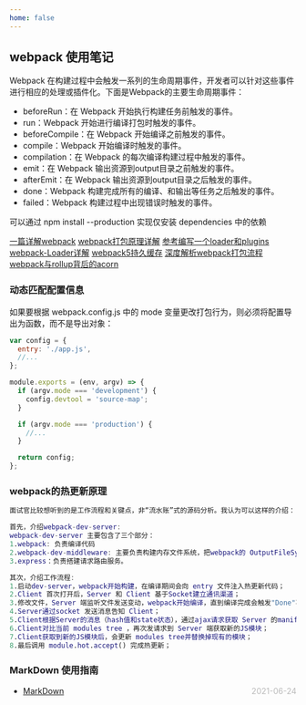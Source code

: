```yaml
---
home: false
---
```


## webpack 使用笔记

Webpack 在构建过程中会触发一系列的生命周期事件，开发者可以针对这些事件进行相应的处理或插件化。下面是Webpack的主要生命周期事件：

- beforeRun：在 Webpack 开始执行构建任务前触发的事件。
- run：Webpack 开始进行编译打包时触发的事件。
- beforeCompile：在 Webpack 开始编译之前触发的事件。
- compile：Webpack 开始编译时触发的事件。
- compilation：在 Webpack 的每次编译构建过程中触发的事件。
- emit：在 Webpack 输出资源到output目录之前触发的事件。
- afterEmit：在 Webpack 输出资源到output目录之后触发的事件。
- done：Webpack 构建完成所有的编译、和输出等任务之后触发的事件。
- failed：Webpack 构建过程中出现错误时触发的事件。

可以通过 npm install --production 实现仅安装 dependencies 中的依赖

[一篇详解webpack](https://zhuanlan.zhihu.com/p/443964387)
[webpack打包原理详解](https://www.pipipi.net/30583.html/amp)
[参考编写一个loader和plugins](https://pcaaron.github.io/pages/fe/webpack/plugin.html#%E6%8F%92%E4%BB%B6%E4%BA%8B%E4%BB%B6%E5%A4%84%E7%90%86)
[webpack-Loader详解](https://zhuanlan.zhihu.com/p/397174187)
[webpack5持久缓存](https://segmentfault.com/a/1190000041726881?sort=votes)
[深度解析webpack打包流程](https://www.pipipi.net/30583.html/amp)
[webpack与rollup背后的acorn](https://www.zhihu.com/tardis/bd/art/149323563)

### 动态匹配配置信息

如果要根据 webpack.config.js 中的 mode 变量更改打包行为，则必须将配置导出为函数，而不是导出对象：
``` js
var config = {
  entry: './app.js',
  //...
};

module.exports = (env, argv) => {
  if (argv.mode === 'development') {
    config.devtool = 'source-map';
  }

  if (argv.mode === 'production') {
    //...
  }

  return config;
};
```

### webpack的热更新原理

``` m
面试官比较想听到的是工作流程和关键点，非“流水账”式的源码分析。我认为可以这样的介绍：

首先，介绍webpack-dev-server:
webpack-dev-server 主要包含了三个部分：
1.webpack: 负责编译代码
2.webpack-dev-middleware: 主要负责构建内存文件系统，把webpack的 OutputFileSystem 替换成 InMemoryFileSystem。同时作为Express的中间件拦截请求，从内存文件系统中把结果拿出来。
3.express：负责搭建请求路由服务。

其次，介绍工作流程:
1.启动dev-server，webpack开始构建，在编译期间会向 entry 文件注入热更新代码；
2.Client 首次打开后，Server 和 Client 基于Socket建立通讯渠道；
3.修改文件，Server 端监听文件发送变动，webpack开始编译，直到编译完成会触发"Done"事件；
4.Server通过socket 发送消息告知 Client；
5.Client根据Server的消息（hash值和state状态），通过ajax请求获取 Server 的manifest描述文件；
6.Client对比当前 modules tree ，再次发请求到 Server 端获取新的JS模块；
7.Client获取到新的JS模块后，会更新 modules tree并替换掉现有的模块；
8.最后调用 module.hot.accept() 完成热更新；

```


### MarkDown 使用指南

- [MarkDown](../blog-daily/use-markdown) <span style="color:#bbb; float:right">2021-06-24</span>
